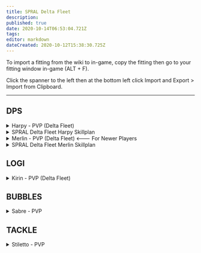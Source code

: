 ```yaml
---
title: SPRAL Delta Fleet
description: 
published: true
date: 2020-10-14T06:53:04.721Z
tags: 
editor: markdown
dateCreated: 2020-10-12T15:38:30.725Z
---
```


To import a fitting from the wiki to in-game, copy the fitting then go to your fitting window in-game (ALT + F).

Click the spanner to the left then at the bottom left click Import and Export > Import from Clipboard.

---
## DPS

<details>
  <summary>Harpy - PVP (Delta Fleet)</summary>
[Harpy, Harpy - PVP (Delta Fleet)]

Assault Damage Control II
Magnetic Field Stabilizer II
Vigor Compact Micro Auxiliary Power Core

5MN Quad LiF Restrained Microwarpdrive
Republic Fleet Medium Shield Extender
Initiated Compact Warp Scrambler
Fleeting Compact Stasis Webifier

Light Neutron Blaster II
Light Neutron Blaster II
Light Neutron Blaster II
Light Neutron Blaster II
[Empty High slot]

Small Hybrid Burst Aerator II
Small EM Shield Reinforcer II


Null S x2000
Void S x2000
Antimatter Charge S x4000
Caldari Navy Antimatter Charge S x2000
Nanite Repair Paste x50
</details>

<details>
  <summary>SPRAL Delta Fleet Harpy Skillplan</summary>

  https://pastebin.com/yaZPhXy6
</details>

<details>
  <summary>Merlin - PVP (Delta Fleet) <--- For Newer Players</summary>
[Merlin, Merlin - PVP (Delta Fleet)]

Damage Control II
Magnetic Field Stabilizer II
Vigor Compact Micro Auxiliary Power Core

5MN Quad LiF Restrained Microwarpdrive
Medium Shield Extender II
Faint Epsilon Scoped Warp Scrambler
Fleeting Compact Stasis Webifier

Light Neutron Blaster II
Light Neutron Blaster II
Light Neutron Blaster II

Small Hybrid Burst Aerator I
Small EM Shield Reinforcer II
Small Ancillary Current Router I


Null S x2000
Void S x2000
Antimatter Charge S x4000
Caldari Navy Antimatter Charge S x2000
Nanite Repair Paste x50
</details>

<details>
  <summary>SPRAL Delta Fleet Merlin Skillplan</summary>

  https://pastebin.com/Vjdc3vC2
</details>

## LOGI

<details>
  <summary>Kirin - PVP (Delta Fleet)</summary>
[Kirin, Kirin - PVP (Delta Fleet)]

Damage Control II
Power Diagnostic System II

5MN Quad LiF Restrained Microwarpdrive
Medium Shield Extender II
Multispectrum Shield Hardener II
Compact EM Shield Amplifier
Small F-RX Compact Capacitor Booster

Small S95a Scoped Remote Shield Booster
Small S95a Scoped Remote Shield Booster
Small S95a Scoped Remote Shield Booster

Small Core Defense Field Extender II
Small Core Defense Field Extender II


Warrior II x1


Navy Cap Booster 400 x22
Nanite Repair Paste x50
</details>

## BUBBLES

<details>
  <summary>Sabre - PVP</summary>
[Sabre, Sabre - PVP]

IFFA Compact Damage Control
Nanofiber Internal Structure II

5MN Quad LiF Restrained Microwarpdrive
Medium Shield Extender II
Medium Shield Extender II
Initiated Compact Warp Scrambler

Interdiction Sphere Launcher I
Prototype Cloaking Device I
125mm Gatling AutoCannon II
125mm Gatling AutoCannon II
125mm Gatling AutoCannon II
125mm Gatling AutoCannon II
125mm Gatling AutoCannon II
125mm Gatling AutoCannon II

Small Hyperspatial Velocity Optimizer I
Small Hyperspatial Velocity Optimizer I


Barrage S x2000
Hail S x2000
Warp Disrupt Probe x60
Nanite Repair Paste x50
EMP S x4000
Republic Fleet EMP S x2000
</details>

## TACKLE

<details>
  <summary>Stiletto - PVP</summary>
[Stiletto, Stiletto - PVP]

Damage Control II
Nanofiber Internal Structure II
Nanofiber Internal Structure II

5MN Quad LiF Restrained Microwarpdrive
Warp Disruptor II
Warp Scrambler II
Republic Fleet Medium Shield Extender

Core Probe Launcher II
[Empty High slot]
[Empty High slot]

Small Ionic Field Projector II
Small Hyperspatial Velocity Optimizer II


Nanite Repair Paste x50
Sisters Core Scanner Probe x8
</details>